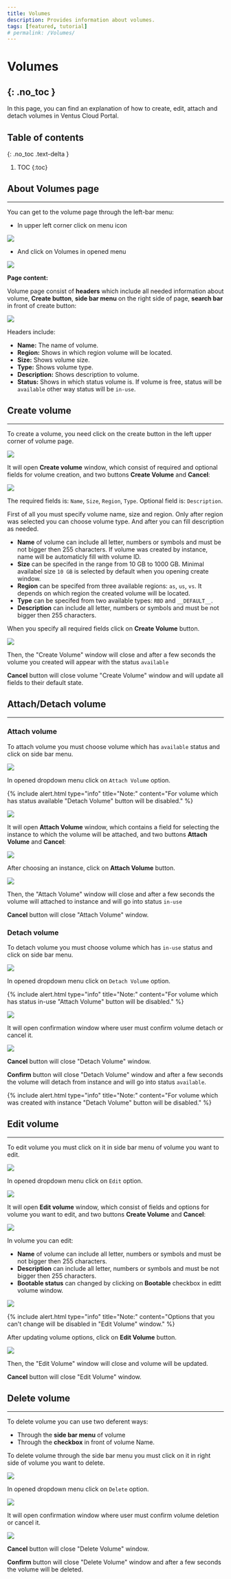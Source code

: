 ```yaml
---
title: Volumes
description: Provides information about volumes.
tags: [featured, tutorial]
# permalink: /Volumes/
---
```

# Volumes
{: .no_toc }
---
In this page, you can find an explanation of how to create, edit, attach and detach volumes in Ventus Cloud Portal.

## Table of contents
{: .no_toc .text-delta }

1. TOC
{:toc}

## About Volumes page
---

You can get to the volume page through the left-bar menu:

- In upper left corner click on menu icon

![](../../assets/img/Volumes/volume_page_1.png)

- And click on Volumes in opened menu

![](../../assets/img/Volumes/volume_page_2.png)

**Page content:**

Volume page consist of **headers** which include all needed information about volume, **Create button**, **side bar menu** on the right side of page, **search bar** in front of create button:

![](../../assets/img/Volumes/volume_page_3.png)

Headers include:

- **Name:** The name of volume.
- **Region:** Shows in which region volume will be located.
- **Size:** Shows volume size.
- **Type:** Shows volume type.
- **Description:** Shows description to volume.
- **Status:** Shows in which status volume is. If volume is free, status will be `available` other way status will be `in-use`.

## Create volume
---

To create a volume, you need click on the create button in the left upper corner of volume page.

![](../../assets/img/Volumes/volume_page_4.png)

It will open **Create volume** window, which consist of required and optional fields for volume creation, and two buttons **Create Volume** and **Cancel**:

![](../../assets/img/Volumes/volume_page_5.png)

The required fields is: `Name`, `Size`, `Region`, `Type`.
Optional field is: `Description`.

First of all you must specify volume name, size and region. Only after region was selected you can choose volume type. And after you can fill description as needed.

- **Name** of volume can include all letter, numbers or symbols and must be not bigger then 255 characters. If volume was created by instance, name will be automaticly fill with volume ID.
- **Size** can be specifed in the range from 10 GB to 1000 GB. Minimal availabel size `10 GB` is selected by default when you opening create window.
- **Region** can be specifed from three available regions: `as`, `us`, `vs`. It depends on which region the created volume will be located.
- **Type** can be specifed from two available types: `RBD` and `__DEFAULT__`.
- **Description** can include all letter, numbers or symbols and must be not bigger then 255 characters.

When you specify all required fields click on **Create Volume** button.

![](../../assets/img/Volumes/volume_page_6.png)

Then, the "Create Volume" window will close and after a few seconds the volume you created will appear with the status `available`

**Cancel** button will close volume "Create Volume" window and will update all fields to their default state.

## Attach/Detach volume
---

### Attach volume

To attach volume you must choose volume which has `available` status and click on side bar menu.

![](../../assets/img/Volumes/volume_page_11.png)

In opened dropdown menu click on `Attach Volume` option.

{% include alert.html type="info" title="Note:" content="For volume which has status available "Detach Volume" button will be disabled." %}

![](../../assets/img/Volumes/volume_page_12.png)

It will open **Attach Volume** window, which contains a field for selecting the instance to which the volume will be attached, and two buttons **Attach Volume** and **Cancel**:

![](../../assets/img/Volumes/volume_page_13.png)

After choosing an instance, click on **Attach Volume** button. 

![](../../assets/img/Volumes/volume_page_14.png)

Then, the "Attach Volume" window will close and after a few seconds the volume will attached to instance and will go into status `in-use`

**Cancel** button will close "Attach Volume" window.

### Detach volume

To detach volume you must choose volume which has `in-use` status and click on side bar menu.

![](../../assets/img/Volumes/volume_page_15.png)

In opened dropdown menu click on `Detach Volume` option.

{% include alert.html type="info" title="Note:" content="For volume which has status in-use "Attach Volume" button will be disabled." %}

![](../../assets/img/Volumes/volume_page_16.png)

It will open confirmation window where user must confirm volume detach or cancel it.

![](../../assets/img/Volumes/volume_page_17.png)

**Cancel** button will close "Detach Volume" window.

**Confirm** button will close "Detach Volume" window and after a few seconds the volume will detach from instance and will go into status `available`.

{% include alert.html type="info" title="Note:" content="For volume which was created with instance "Detach Volume" button will be disabled." %}

## Edit volume
---
To edit volume you must click on it in side bar menu of volume you want to edit.

![](../../assets/img/Volumes/volume_page_8.png)

In opened dropdown menu click on `Edit` option.

![](../../assets/img/Volumes/volume_page_18.png)

It will open **Edit volume** window, which consist of fields and options for volume you want to edit, and two buttons **Create Volume** and **Cancel**:

![](../../assets/img/Volumes/volume_page_20.png)

In volume you can edit:
- **Name** of volume can include all letter, numbers or symbols and must be not bigger then 255 characters.
- **Description** can include all letter, numbers or symbols and must be not bigger then 255 characters.
- **Bootable status** can changed by clicking on **Bootable** checkbox in editt volume window. 

![](../../assets/img/Volumes/volume_page_19.png)

{% include alert.html type="info" title="Note:" content="Options that you can't change will be disabled in "Edit Volume" window." %}

After updating volume options, click on **Edit Volume** button. 

![](../../assets/img/Volumes/volume_page_21.png)

Then, the "Edit Volume" window will close and volume will be updated.

**Cancel** button will close "Edit Volume" window.


## Delete volume
---

To delete volume you can use two deferent ways:

- Through the **side bar menu** of volume
- Through the **checkbox** in front of volume Name.

To delete volume through the side bar menu you must click on it in right side of volume you want to delete.

![](../../assets/img/Volumes/volume_page_8.png)

In opened dropdown menu click on `Delete` option.

![](../../assets/img/Volumes/volume_page_9.png)

It will open confirmation window where user must confirm volume deletion or cancel it.

![](../../assets/img/Volumes/volume_page_10.png)

**Cancel** button will close "Delete Volume" window.

**Confirm** button will close "Delete Volume" window and after a few seconds the volume will be deleted.
